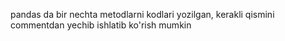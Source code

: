 pandas da bir nechta metodlarni kodlari yozilgan, kerakli qismini commentdan yechib ishlatib ko'rish mumkin
